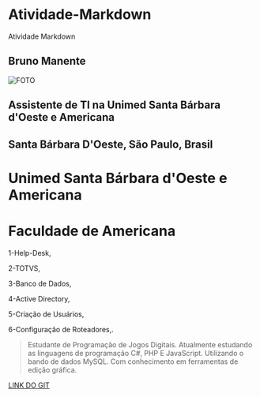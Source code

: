 # Atividade-Markdown
Atividade Markdown

## **Bruno Manente**

![FOTO](https://media.licdn.com/dms/image/C5103AQFichGj3N6CaQ/profile-displayphoto-shrink_200_200/0?e=1568851200&v=beta&t=RltGH-L4SIj7_an0320VQ_-iRBAT1-Acurww7FZmxQA)


## Assistente de TI na Unimed Santa Bárbara d'Oeste e Americana
## Santa Bárbara D'Oeste, São Paulo, Brasil


# Unimed Santa Bárbara d'Oeste e Americana 
# Faculdade de Americana


1-Help-Desk,


2-TOTVS,


3-Banco de Dados,


4-Active Directory,


5-Criação de Usuários,


6-Configuração de Roteadores,. 


> Estudante de Programação de Jogos Digitais. Atualmente estudando as linguagens de programação C#, PHP E JavaScript.
> Utilizando o bando de dados MySQL. Com conhecimento em ferramentas de edição gráfica.


[LINK DO GIT](https://github.com/brunomanente)
